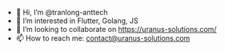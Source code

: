- 👋 Hi, I’m @tranlong-anttech
- 👀 I’m interested in Flutter, Golang, JS
- 💞️ I’m looking to collaborate on https://uranus-solutions.com/
- 📫 How to reach me: contact@uranus-solutions.com

<!---
tranlong-anttech/tranlong-anttech is a ✨ special ✨ repository because its `README.md` (this file) appears on your GitHub profile.
You can click the Preview link to take a look at your changes.
--->
